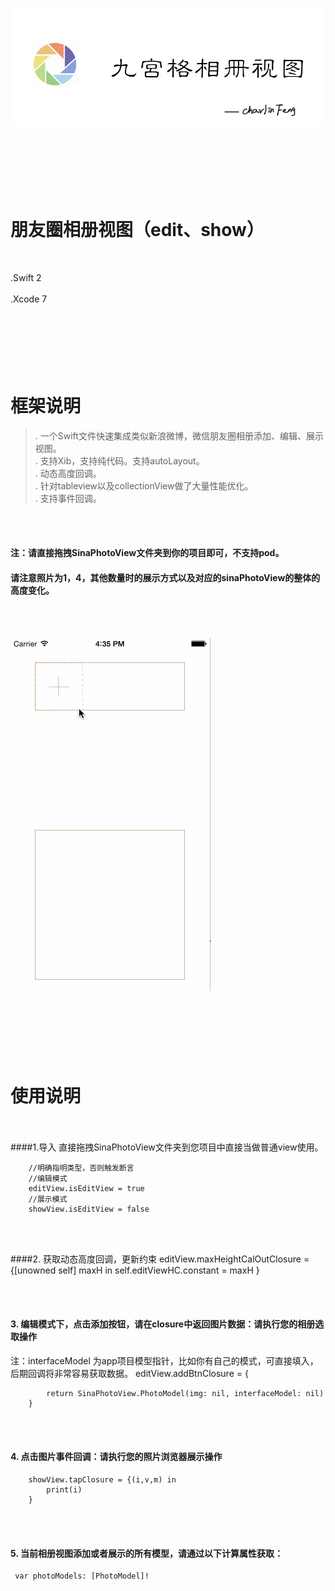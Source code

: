 
![image](https://github.com/CharlinFeng/Resource/blob/master/SinaPhotoView/logo.png)<br />

<br/><br/><br/>
朋友圈相册视图（edit、show）
===============
<br/>

.Swift 2<br/><br/>
.Xcode 7


<br/><br/><br/> 
框架说明
===============

>. 一个Swift文件快速集成类似新浪微博，微信朋友圈相册添加、编辑、展示视图。<br/> 
>. 支持Xib，支持纯代码。支持autoLayout。<br/> 
>. 动态高度回调。<br/> 
>. 针对tableview以及collectionView做了大量性能优化。<br/> 
>. 支持事件回调。<br/> 

<br/> <br/> 
#### 注：请直接拖拽SinaPhotoView文件夹到你的项目即可，不支持pod。
####  请注意照片为1，4，其他数量时的展示方式以及对应的sinaPhotoView的整体的高度变化。
<br/> <br/> 

![image](https://github.com/CharlinFeng/Resource/blob/master/SinaPhotoView/1.gif)<br />


<br/><br/><br/> 
使用说明
===============
<br/><br/>
####1.导入
直接拖拽SinaPhotoView文件夹到您项目中直接当做普通view使用。

        //明确指明类型，否则触发断言
        //编辑模式
        editView.isEditView = true
        //展示模式
        showView.isEditView = false
        
        
<br/><br/>

####2. 获取动态高度回调，更新约束
        editView.maxHeightCalOutClosure = {[unowned self] maxH  in
            self.editViewHC.constant = maxH
        }
        

<br/><br/>
#### 3. 编辑模式下，点击添加按钮，请在closure中返回图片数据：请执行您的相册选取操作
注：interfaceModel 为app项目模型指针，比如你有自己的模式，可直接填入，后期回调将非常容易获取数据。
        editView.addBtnClosure = {
           
            return SinaPhotoView.PhotoModel(img: nil, interfaceModel: nil)
        }
        

<br/><br/>
#### 4. 点击图片事件回调：请执行您的照片浏览器展示操作
        showView.tapClosure = {(i,v,m) in
            print(i)
        }
        
  
<br/><br/>
#### 5. 当前相册视图添加或者展示的所有模型，请通过以下计算属性获取：

     var photoModels: [PhotoModel]!
     
